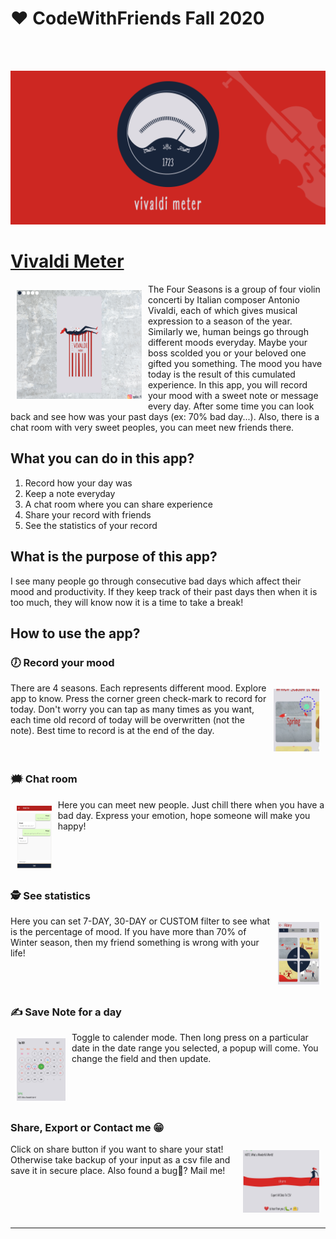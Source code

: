 # ❤️ CodeWithFriends Fall 2020
<br>
<br>

![Banner](images/banner.png)
# [Vivaldi Meter](https://play.google.com/store/apps/details?id=io.github.epsi95.vivaldimeter)

<img src="images/1.png" alt="app" style="float: left; width: 200px; margin: 10px">
The Four Seasons is a group of four violin concerti by Italian composer Antonio Vivaldi, each of which gives musical expression to a season of the year.
Similarly we, human beings go through different moods everyday. Maybe your boss scolded you or your beloved one gifted you something. The mood you have today is the result of this cumulated experience.
In this app, you will record your mood with a sweet note or message every day. After some time you can look back and see how was your past days (ex: 70% bad day...). Also, there is a chat room with very sweet peoples, you can meet new friends there.

<br style="clear:both" />

## What you can do in this app?
1. Record how your day was
2. Keep a note everyday
3. A chat room where you can share experience
4. Share your record with friends
5. See the statistics of your record

## What is the purpose of this app?
I see many people go through consecutive bad days which affect their mood and productivity. If they keep track of their past days then when it is too much, they will know now it is a time to take a break!

## How to use the app?

### 🕖 Record your mood
<img src="images/tutorial_1.png" alt="app" style="float: right; height: 100px; margin: 10px">
There are 4 seasons. Each represents different mood. Explore app to know. Press the corner green check-mark to record for today. Don't worry you can tap as many times as you want, each time old record of today will be overwritten (not the note). Best time to record is at the end of the day.
<br style="clear:both" />

### 🗯 Chat room
<img src="images/tutorial_3.gif" alt="app" style="float: left; height: 100px; margin: 10px">
Here you can meet new people. Just chill there when you have a bad day. Express your emotion, hope someone will make you happy!
<br style="clear:both" />

### 🕵️ See statistics
<img src="images/tutorial_4.jpg" alt="app" style="float: right; height: 100px; margin: 10px">

Here you can set 7-DAY, 30-DAY or CUSTOM filter to see what is the percentage of mood. If you have more than 70% of Winter season, then my friend something is wrong with your life!
<br style="clear:both" />


### ✍ Save Note for a day
<img src="images/tutorial_5.jpg" alt="app" style="float: left; height: 100px; margin: 10px">

Toggle to calender mode. Then long press on a particular date in the date range you selected, a popup will come. You change the field and then update.
<br style="clear:both" />

### Share, Export or Contact me 😁
<img src="images/tutorial_6.jpg" alt="app" style="float: right; height: 100px; margin: 10px">
Click on share button if you want to share your stat! Otherwise take backup of your input  as a csv file and save it in secure place. Also found a bug🐛? Mail me!
<br style="clear:both" />

-----